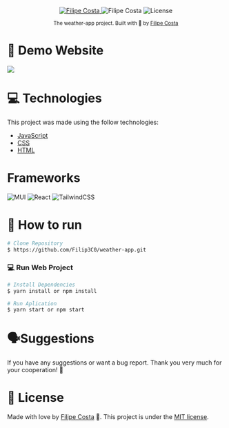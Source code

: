 
<p align="center">	
   <a href="https://www.linkedin.com/in/filipe-costa-nascimento/">
      <img alt="Filipe Costa" src="https://img.shields.io/badge/-Filip3C0-000?style=flat&logo=Linkedin&logoColor=white" />
   </a>

  <a aria-label="">
   <img alt="Filipe Costa" src="https://img.shields.io/badge/-Filip3C0-000?style=flat&logo=github&logoColor=white" />
  </a>
  
  <img alt="License" src="https://img.shields.io/badge/license-MIT-000">
  
</p>


<div align="center">
  <sub>The weather-app
 project. Built with 💜  by
    <a href="https://github.com/Filip3C0">Filipe Costa</a>
  </sub>
</div>








# :eyes: Demo Website
 <img src="https://github.com/Filip3C0/weather-app/blob/master/src/assets/gif.mp4">

# :computer: Technologies
This project was made using the follow technologies:
 
* <a href="https://www.javascript.com/"> JavaScript  </a> 
* <a href="https://developer.mozilla.org/pt-BR/docs/Web/CSS"> CSS  </a> 
* <a href="https://html.com/">  HTML </a> 

    
# Frameworks 
![MUI](https://img.shields.io/badge/MUI-%230081CB.svg?style=for-the-badge&logo=mui&logoColor=white)
![React](https://img.shields.io/badge/react-%2320232a.svg?style=for-the-badge&logo=react&logoColor=%2361DAFB)
![TailwindCSS](https://img.shields.io/badge/tailwindcss-%2338B2AC.svg?style=for-the-badge&logo=tailwind-css&logoColor=white)



# :construction_worker: How to run
```bash
# Clone Repository
$ https://github.com/Filip3C0/weather-app.git
```

### 💻 Run Web Project

```bash
# Install Dependencies
$ yarn install or npm install

# Run Aplication
$ yarn start or npm start 
```


#  🗣Suggestions 
If you have any suggestions or want a bug report. Thank you very much for your cooperation! 🤝

# :closed_book: License



Made with love by [Filipe Costa](https://github.com/Filip3C0) 🚀.
This project is under the [MIT license](./LICENSE).


